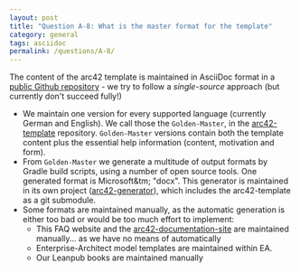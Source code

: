 ```yaml
---
layout: post
title: "Question A-8: What is the master format for the template"
category: general
tags: asciidoc
permalink: /questions/A-8/
---
```


The content of the arc42 template is maintained in AsciiDoc format in a
[public Github repository]() - we try to follow a _single-source_ approach
(but currently don't succeed fully!)

* We maintain one version for every supported language (currently German and English). We call those the `Golden-Master`, in the [arc42-template](https://github.com/arc42/arc42-template/) repository. `Golden-Master` versions contain both the template content plus the essential help information (content, motivation and form).
* From `Golden-Master` we generate a multitude of output formats by Gradle build scripts, using a number of open source tools. One generated format is Microsoft&tm; "docx".
This generator is maintained in its own project ([arc42-generator](https://github.com/arc42/arc42-generator/)),
which includes the arc42-template as a git submodule.
* Some formats are maintained manually, as the automatic generation is either too bad or would be too much effort to implement:
  * This FAQ website and the [arc42-documentation-site](https://docs.arc42.org) are
maintained manually... as we have no means of automatically
  * Enterprise-Architect model templates are maintained within EA.
  * Our Leanpub books are maintained manually
